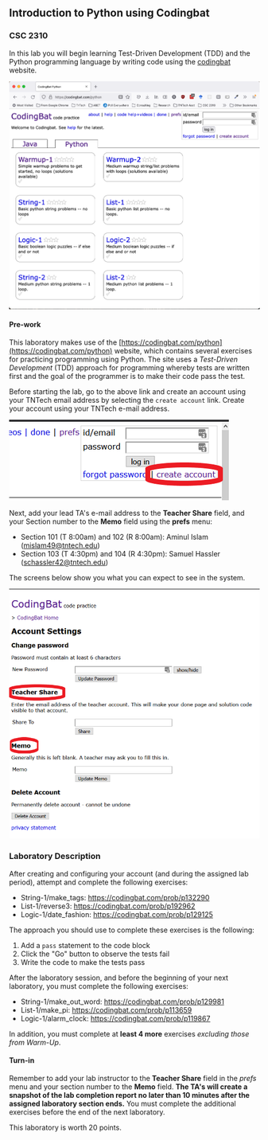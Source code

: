 ## Introduction to Python using Codingbat
### CSC 2310

In this lab you will begin learning Test-Driven Development (TDD) and the Python programming language by writing code using the [codingbat](https://codingbat.com/python) website.

![Codingbat Page](codingbat-00.png)

#### Pre-work
This laboratory makes use of the [https://codingbat.com/python](https://codingbat.com/python) website, which contains several exercises for practicing programming using Python. The site uses a _Test-Driven Development_ (TDD) approach for programming whereby tests are written first and the goal of the programmer is to make their code pass the test.

Before starting the lab, go to the above link and create an account using your TNTech email address by selecting the ``create account`` link. Create your account using your TNTech e-mail address.

![create account](codingbat-01.png)

Next, add your lead TA's e-mail address to the **Teacher Share** field, and your Section number to the **Memo** field using the **prefs** menu: 
  * Section 101 (T 8:00am) and 102 (R 8:00am): Aminul Islam (mislam49@tntech.edu)
  * Section 103 (T 4:30pm) and 104 (R 4:30pm): Samuel Hassler (schassler42@tntech.edu)

The screens below show you what you can expect to see in the system. 

![set features](codingbat-02.png)

### Laboratory Description

After creating and configuring your account (and during the assigned lab period), attempt and complete the following exercises:

* String-1/make_tags: https://codingbat.com/prob/p132290
* List-1/reverse3: https://codingbat.com/prob/p192962
* Logic-1/date_fashion: https://codingbat.com/prob/p129125

The approach you should use to complete these exercises is the following:

1. Add a `pass` statement to the code block
2. Click the "Go" button to observe the tests fail
3. Write the code to make the tests pass

After the laboratory session, and before the beginning of your next laboratory, you must complete the following exercises:

* String-1/make_out_word: https://codingbat.com/prob/p129981
* List-1/make_pi: https://codingbat.com/prob/p113659
* Logic-1/alarm_clock: https://codingbat.com/prob/p119867

In addition, you must complete at **least 4 more** exercises _excluding those from Warm-Up_.


#### Turn-in

Remember to add your lab instructor to the **Teacher Share** field in the *prefs* menu and your section number to the **Memo** field. **The TA's will create a snapshot of the lab completion report no later than 10 minutes after the assigned laboratory section ends.** You must complete the additional exercises before the end of the next laboratory. 

This laboratory is worth 20 points.